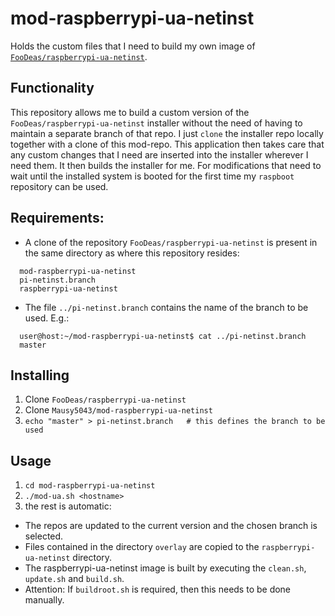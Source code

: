 # mod-raspberrypi-ua-netinst

Holds the custom files that I need to build my own image of [`FooDeas/raspberrypi-ua-netinst`](https://github.com/FooDeas/raspberrypi-ua-netinst).

## Functionality
This repository allows me to build a custom version of the `FooDeas/raspberrypi-ua-netinst` installer without the need of having to maintain a separate branch of that repo. I just `clone` the installer repo locally together with a clone of this mod-repo. This application then takes care that any custom changes that I need are inserted into the installer wherever I need them. It then builds the installer for me.
For modifications that need to wait until the installed system is booted for the first time my `raspboot` repository can be used.

## Requirements:
- A clone of the repository `FooDeas/raspberrypi-ua-netinst` is present in the
same directory as where this repository resides:

```
  mod-raspberrypi-ua-netinst
  pi-netinst.branch
  raspberrypi-ua-netinst
```
- The file `../pi-netinst.branch` contains the name of the branch to be used. E.g.:

```
  user@host:~/mod-raspberrypi-ua-netinst$ cat ../pi-netinst.branch
  master
```

## Installing
1. Clone `FooDeas/raspberrypi-ua-netinst`
2. Clone `Mausy5043/mod-raspberrypi-ua-netinst`
3. `echo "master" > pi-netinst.branch   # this defines the branch to be used`

## Usage
1. `cd mod-raspberrypi-ua-netinst`
2. `./mod-ua.sh <hostname>`
3. the rest is automatic:
  - The repos are updated to the current version and the chosen branch is selected.
  - Files contained in the directory `overlay` are copied to the `raspberrypi-ua-netinst` directory.
  - The raspberrypi-ua-netinst image is built by executing the `clean.sh`, `update.sh` and `build.sh`.
  - Attention: If `buildroot.sh` is required, then this needs to be done manually.
